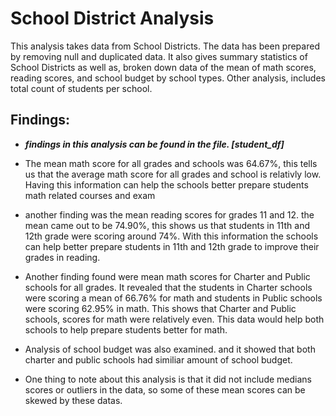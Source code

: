 # School District Analysis
This analysis takes data from School Districts. The data has been prepared by removing null and duplicated data.
It also gives summary statistics of School Districts as well as, broken down data of the mean of math scores, reading scores, and school budget by school types.
Other analysis, includes total count of students per school.

## Findings:
- ***findings in this analysis can be found in the file. [student_df]***

- The mean math score for all grades and schools was 64.67%, this tells us that the average math score for all grades and school is relativly low. Having this information can help the schools better prepare students math related courses and exam

- another finding was the mean reading scores for grades 11 and 12. the mean came out to be 74.90%, this shows us that students in 11th and 12th grade were scoring around 74%. With this information the schools can help better prepare students in 11th and 12th grade to improve their grades in reading. 

- Another finding found were mean math scores for Charter and Public schools for all grades. It revealed that the students in Charter schools were scoring a mean of 66.76% for math and students in Public schools were scoring 62.95% in math. This shows that Charter and Public schools, scores for math were relatively even. This data would help both schools to help prepare students better for math.

- Analysis of school budget was also examined. and it showed that both charter and public schools had similiar amount of school budget. 

- One thing to note about this analysis is that it did not include medians scores or outliers in the data, so some of these mean scores can be skewed by these datas. 

